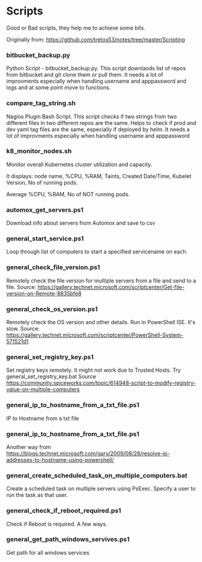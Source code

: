 # Scripts
Good or Bad scripts, they help me to achieve some bits.

Originally from: https://github.com/tretos53/notes/tree/master/Scripting


### bitbucket_backup.py

Python Script - bitbucket_backup.py. This script downlaods list of repos from bitbucket and git clone them or pull them.
It needs a lot of improvments especially when handling username and apppassword and logs and at some point move to functions.

### compare_tag_string.sh

Nagios Plugin Bash Script. This script checks if two strings from two different files in two different repos are the same. Helps to check if prod and dev yaml tag files are the same, especially if deployed by helm. It needs a lot of improvments especially when handling username and apppassword

### k8_monitor_nodes.sh

Monitor overall Kubernetes cluster utilization and capacity.

It displays: node name, %CPU, %RAM, Taints, Created Date/Time, Kubelet Version, No of running pods.

Average %CPU, %RAM, No of NOT running pods.

### automox_get_servers.ps1

Download info about servers from Automox and save to csv

### general_start_service.ps1

Loop through list of computers to start a specified servicename on each.

### general_check_file_version.ps1

Remotely check the file version for multiple servers from a file and send to a file.
Source: https://gallery.technet.microsoft.com/scriptcenter/Get-file-version-on-Remote-8835bfe8

### general_check_os_version.ps1

Remotely check the OS version and other details. Run in PowerShell ISE. It's slow.
Source: https://gallery.technet.microsoft.com/scriptcenter/PowerShell-System-571521d1

### general_set_registry_key.ps1

Set registry keys remotely. It might not work due to Trusted Hosts. Try general_set_registry_key.bat
Source https://community.spiceworks.com/topic/614948-script-to-modify-registry-value-on-multiple-computers

### general_ip_to_hostname_from_a_txt_file.ps1

IP to Hostname from a txt file

### general_ip_to_hostname_from_a_txt_file.ps1

Another way from https://blogs.technet.microsoft.com/gary/2009/08/28/resolve-ip-addresses-to-hostname-using-powershell/

### general_create_scheduled_task_on_multiple_computers.bat

Create a scheduled task on multiple servers using PsExec. Specify a user to run the task as that user.

### general_check_if_reboot_required.ps1

Check if Reboot is required. A few ways.

### general_get_path_windows_servives.ps1

Get path for all windows services



